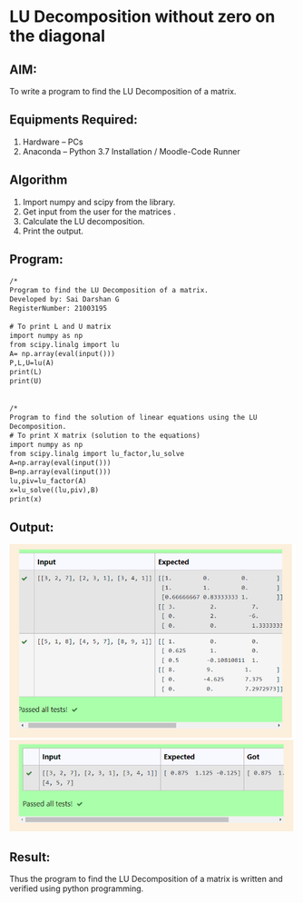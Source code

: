 # LU Decomposition without zero on the diagonal

## AIM:
To write a program to find the LU Decomposition of a matrix.

## Equipments Required:
1. Hardware – PCs
2. Anaconda – Python 3.7 Installation / Moodle-Code Runner

## Algorithm
1. Import numpy and scipy from the library.
2. Get input from the user for the matrices .
3. Calculate the LU decomposition.
4. Print the output.

## Program:
```
/*
Program to find the LU Decomposition of a matrix.
Developed by: Sai Darshan G
RegisterNumber: 21003195

# To print L and U matrix
import numpy as np
from scipy.linalg import lu
A= np.array(eval(input()))
P,L,U=lu(A)
print(L)
print(U)


/*
Program to find the solution of linear equations using the LU Decomposition.
# To print X matrix (solution to the equations)
import numpy as np
from scipy.linalg import lu_factor,lu_solve
A=np.array(eval(input()))
B=np.array(eval(input()))
lu,piv=lu_factor(A)
x=lu_solve((lu,piv),B)
print(x)
```

## Output:
![GitHub Logo](2.png)
![GitHub Logo](1.png)


## Result:
Thus the program to find the LU Decomposition of a matrix is written and verified using python programming.

